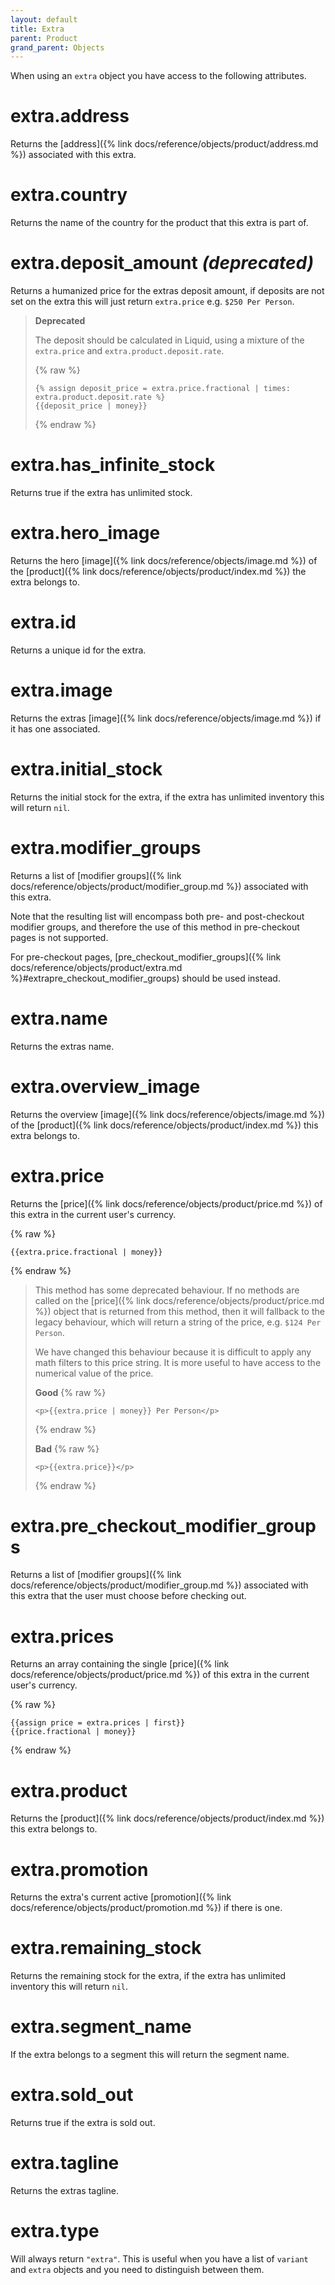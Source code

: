 ```yaml
---
layout: default
title: Extra
parent: Product
grand_parent: Objects
---
```


When using an `extra` object you have access to the following attributes.

# extra.address

Returns the [address]({% link docs/reference/objects/product/address.md %}) associated with this extra.

# extra.country

Returns the name of the country for the product that this extra is part of.

# extra.deposit_amount _(deprecated)_

Returns a humanized price for the extras deposit amount, if deposits are not set on the extra this will just return `extra.price` e.g. `$250 Per Person`.

> **Deprecated**
>
> The deposit should be calculated in Liquid, using a mixture of the `extra.price` and `extra.product.deposit.rate`.
>
> {% raw %}
> ```liquid
> {% assign deposit_price = extra.price.fractional | times: extra.product.deposit.rate %}
> {{deposit_price | money}}
> ```
> {% endraw %}

# extra.has_infinite_stock

Returns true if the extra has unlimited stock.

# extra.hero_image

Returns the hero [image]({% link docs/reference/objects/image.md %}) of the [product]({% link docs/reference/objects/product/index.md %}) the extra belongs to.

# extra.id

Returns a unique id for the extra.

# extra.image

Returns the extras [image]({% link docs/reference/objects/image.md %}) if it has one associated.

# extra.initial_stock

Returns the initial stock for the extra, if the extra has unlimited inventory this will return `nil`.

# extra.modifier_groups

Returns a list of [modifier groups]({% link docs/reference/objects/product/modifier_group.md %}) associated with this extra.

Note that the resulting list will encompass both pre- and post-checkout modifier groups, and therefore the use of this method in pre-checkout pages is not supported.

For pre-checkout pages, [pre_checkout_modifier_groups]({% link docs/reference/objects/product/extra.md %}#extrapre_checkout_modifier_groups) should be used instead.

# extra.name

Returns the extras name.

# extra.overview_image

Returns the overview [image]({% link docs/reference/objects/image.md %}) of the [product]({% link docs/reference/objects/product/index.md %}) this extra belongs to.

# extra.price

Returns the [price]({% link docs/reference/objects/product/price.md %}) of this extra in the current user's currency.

{% raw %}
```liquid
{{extra.price.fractional | money}}
```
{% endraw %}

> This method has some deprecated behaviour. If no methods are called on the [price]({% link docs/reference/objects/product/price.md %}) object that is returned from this method, then it will fallback to the legacy behaviour, which will return a string of the price, e.g. `$124 Per Person`.
>
> We have changed this behaviour because it is difficult to apply any math filters to this price string. It is more useful to have access to the numerical value of the price.
>
> **Good**
>{% raw %}
> ```
> <p>{{extra.price | money}} Per Person</p>
> ```
> {% endraw %}
>
> **Bad**
> {% raw %}
> ```
> <p>{{extra.price}}</p>
> ```
> {% endraw %}

# extra.pre_checkout_modifier_groups

Returns a list of [modifier groups]({% link docs/reference/objects/product/modifier_group.md %}) associated with this extra that the user must choose before checking out.

# extra.prices

Returns an array containing the single [price]({% link docs/reference/objects/product/price.md %}) of this extra in the current user's currency.

{% raw %}
```liquid
{{assign price = extra.prices | first}}
{{price.fractional | money}}
```
{% endraw %}

# extra.product

Returns the [product]({% link docs/reference/objects/product/index.md %}) this extra belongs to.

# extra.promotion

Returns the extra's current active [promotion]({% link docs/reference/objects/product/promotion.md %}) if there is one.

# extra.remaining_stock

Returns the remaining stock for the extra, if the extra has unlimited inventory this will return `nil`.

# extra.segment_name

If the extra belongs to a segment this will return the segment name.

# extra.sold_out

Returns true if the extra is sold out.

# extra.tagline

Returns the extras tagline.

# extra.type

Will always return `"extra"`. This is useful when you have a list of `variant` and `extra` objects and you need to distinguish between them.
